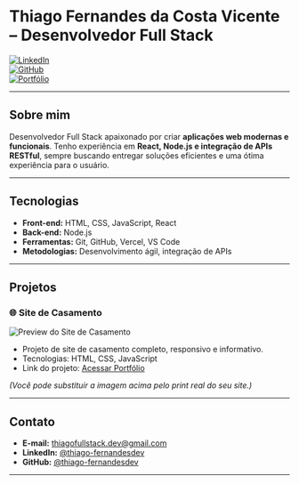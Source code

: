 # Thiago Fernandes da Costa Vicente – Desenvolvedor Full Stack

[![LinkedIn](https://img.shields.io/badge/LinkedIn-@thiagofernandesdev-blue)](https://www.linkedin.com/in/thiago-fernandesdev/)  
[![GitHub](https://img.shields.io/badge/GitHub-@thiago-fernandesdev-black)](https://github.com/thiago-fernandesdev)  
[![Portfólio](https://img.shields.io/badge/Portfólio-online-brightgreen)](https://portfolio.vercel.app)

---

## Sobre mim
Desenvolvedor Full Stack apaixonado por criar **aplicações web modernas e funcionais**. Tenho experiência em **React, Node.js e integração de APIs RESTful**, sempre buscando entregar soluções eficientes e uma ótima experiência para o usuário.  

---

## Tecnologias
- **Front-end:** HTML, CSS, JavaScript, React  
- **Back-end:** Node.js  
- **Ferramentas:** Git, GitHub, Vercel, VS Code  
- **Metodologias:** Desenvolvimento ágil, integração de APIs  

---

## Projetos

### 🌐 Site de Casamento
![Preview do Site de Casamento](https://via.placeholder.com/600x300.png?text=Site+de+Casamento)  
- Projeto de site de casamento completo, responsivo e informativo.  
- Tecnologias: HTML, CSS, JavaScript  
- Link do projeto: [Acessar Portfólio](https://portfolio.vercel.app)

*(Você pode substituir a imagem acima pelo print real do seu site.)*

---

## Contato
- **E-mail:** thiagofullstack.dev@gmail.com  
- **LinkedIn:** [@thiago-fernandesdev](https://www.linkedin.com/in/thiago-fernandesdev/)  
- **GitHub:** [@thiago-fernandesdev](https://github.com/thiago-fernandesdev)  

---
